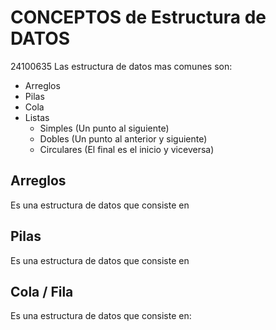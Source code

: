 # CONCEPTOS de Estructura de DATOS
24100635 
 Las estructura de datos mas comunes son:    
 - Arreglos
 - Pilas
 - Cola
 - Listas
     - Simples (Un punto al siguiente)
     - Dobles (Un punto al anterior y siguiente)
     - Circulares (El final es el inicio y viceversa)
## Arreglos
Es una estructura de datos que consiste en
## Pilas
Es una estructura de datos que consiste en
## Cola / Fila
Es una estructura de datos que consiste en:
